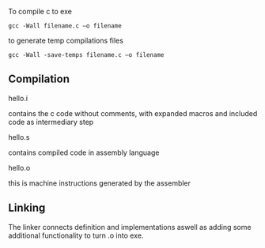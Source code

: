 To compile c to exe

```gcc -Wall filename.c –o filename```

to generate temp compilations files

```gcc -Wall -save-temps filename.c –o filename```

## Compilation

hello.i

contains the c code without comments, with expanded macros and included code as intermediary step

hello.s

contains compiled code in assembly language

hello.o

this is machine instructions generated by the assembler

## Linking

The linker connects definition and implementations aswell as adding some additional functionality to turn .o into exe.